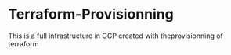 # Terraform-Provisionning
This is a full infrastructure in GCP created with theprovisionning of terraform
